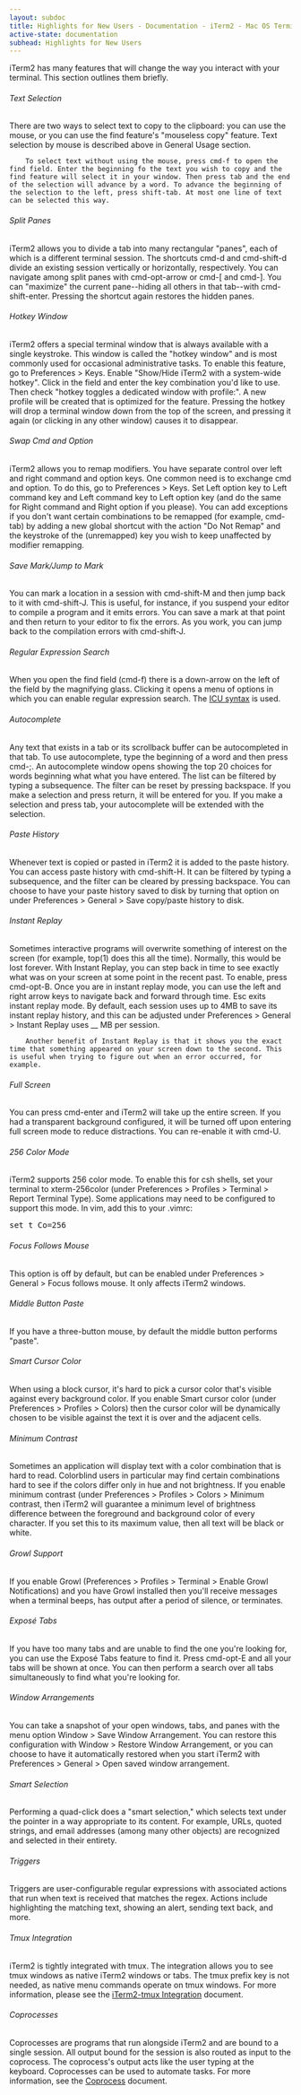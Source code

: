 ```yaml
---
layout: subdoc
title: Highlights for New Users - Documentation - iTerm2 - Mac OS Terminal Replacement
active-state: documentation
subhead: Highlights for New Users
---
```

<p class="answer">iTerm2 has many features that will change the way you interact with your terminal. This section outlines them briefly.</p>
<h6 class="question">Text Selection</h6>
<p class="answer">
        There are two ways to select text to copy to the clipboard: you can use the mouse, or you can use the find feature's "mouseless copy" feature. Text selection by mouse is described above in General Usage section.

        To select text without using the mouse, press cmd-f to open the find field. Enter the beginning fo the text you wish to copy and the find feature will select it in your window. Then press tab and the end of the selection will advance by a word. To advance the beginning of the selection to the left, press shift-tab. At most one line of text can be selected this way.
</p>
<h6 class="question">Split Panes</h6>
<p class="answer">
        iTerm2 allows you to divide a tab into many rectangular "panes", each of which is a different terminal session. The shortcuts cmd-d and cmd-shift-d divide an existing session vertically or horizontally, respectively. You can navigate among split panes with cmd-opt-arrow or cmd-[ and cmd-]. You can "maximize" the current pane--hiding all others in that tab--with cmd-shift-enter. Pressing the shortcut again restores the hidden panes.
</p>
<h6 class="question">Hotkey Window</h6>
<p class="answer">
        iTerm2 offers a special terminal window that is always available with a single keystroke. This window is called the "hotkey window" and is most commonly used for occasional administrative tasks. To enable this feature, go to Preferences > Keys. Enable "Show/Hide iTerm2 with a system-wide hotkey". Click in the field and enter the key combination you'd like to use. Then check "hotkey toggles a dedicated window with profile:". A new profile will be created that is optimized for the feature. Pressing the hotkey will drop a terminal window down from the top of the screen, and pressing it again (or clicking in any other window) causes it to disappear.
</p>
<h6 class="question">Swap Cmd and Option</h6>
<p class="answer">
        iTerm2 allows you to remap modifiers. You have separate control over left and right command and option keys. One common need is to exchange cmd and option. To do this, go to Preferences > Keys. Set Left option key to Left command key and Left command key to Left option key (and do the same for Right command and Right option if you please). You can add exceptions if you don't want certain combinations to be remapped (for example, cmd-tab) by adding a new global shortcut with the action "Do Not Remap" and the keystroke of the (unremapped) key you wish to keep unaffected by modifier remapping.
</p>
<h6 class="question">Save Mark/Jump to Mark</h6>
<p class="answer">
        You can mark a location in a session with cmd-shift-M and then jump back to it with cmd-shift-J. This is useful, for instance, if you suspend your editor to compile a program and it emits errors. You can save a mark at that point and then return to your editor to fix the errors. As you work, you can jump back to the compilation errors with cmd-shift-J.
</p>
<h6 class="question">Regular Expression Search</h6>
<p class="answer">
        When you open the find field (cmd-f) there is a down-arrow on the left of the field by the magnifying glass. Clicking it opens a menu of options in which you can enable regular expression search. The <a href="http://userguide.icu-project.org/strings/regexp#TOC-Regular-Expression-Metacharacters">ICU syntax</a> is used.
</p>
<h6 class="question">Autocomplete</h6>
<p class="answer">
        Any text that exists in a tab or its scrollback buffer can be autocompleted in that tab. To use autocomplete, type the beginning of a word and then press cmd-;. An autocomplete window opens showing the top 20 choices for words beginning what what you have entered. The list can be filtered by typing a subsequence. The filter can be reset by pressing backspace. If you make a selection and press return, it will be entered for you. If you make a selection and press tab, your autocomplete will be extended with the selection.
</p>
<h6 class="question">Paste History</h6>
<p class="answer">
        Whenever text is copied or pasted in iTerm2 it is added to the paste history. You can access paste history with cmd-shift-H. It can be filtered by typing a subsequence, and the filter can be cleared by pressing backspace. You can choose to have your paste history saved to disk by turning that option on under Preferences > General > Save copy/paste history to disk.
</p>
<h6 class="question">Instant Replay</h6>
<p class="answer">
        Sometimes interactive programs will overwrite something of interest on the screen (for example, top(1) does this all the time). Normally, this would be lost forever. With Instant Replay, you can step back in time to see exactly what was on your screen at some point in the recent past. To enable, press cmd-opt-B. Once you are in instant replay mode, you can use the left and right arrow keys to navigate back and forward through time. Esc exits instant replay mode. By default, each session uses up to 4MB to save its instant replay history, and this can be adjusted under Preferences > General > Instant Replay uses __ MB per session.

        Another benefit of Instant Replay is that it shows you the exact time that something appeared on your screen down to the second. This is useful when trying to figure out when an error occurred, for example.
</p>
<h6 class="question">Full Screen</h6>
<p class="answer">
        You can press cmd-enter and iTerm2 will take up the entire screen. If you had a transparent background configured, it will be turned off upon entering full screen mode to reduce distractions. You can re-enable it with cmd-U.
</p>
<h6 class="question">256 Color Mode</h6>
<p class="answer">
        iTerm2 supports 256 color mode. To enable this for csh shells, set your terminal to xterm-256color (under Preferences > Profiles > Terminal > Report Terminal Type). Some applications may need to be configured to support this mode. In vim, add this to your .vimrc:
        <div class="panel code">
<pre>
set t_Co=256
</pre>
        </div>
</p>
<h6 class="question">Focus Follows Mouse</h6>
<p class="answer">
        This option is off by default, but can be enabled under Preferences > General > Focus follows mouse. It only affects iTerm2 windows.
</p>
<h6 class="question">Middle Button Paste</h6>
<p class="answer">
        If you have a three-button mouse, by default the middle button performs "paste".
</p>
<h6 class="question">Smart Cursor Color</h6>
<p class="answer">
        When using a block cursor, it's hard to pick a cursor color that's visible against every background color. If you enable Smart cursor color (under Preferences > Profiles > Colors) then the cursor color will be dynamically chosen to be visible against the text it is over and the adjacent cells.
</p>
<h6 class="question">Minimum Contrast</h6>
<p class="answer">
        Sometimes an application will display text with a color combination that is hard to read. Colorblind users in particular may find certain combinations hard to see if the colors differ only in hue and not brightness. If you enable minimum contrast (under Preferences > Profiles > Colors > Minimum contrast, then iTerm2 will guarantee a minimum level of brightness difference between the foreground and background color of every character. If you set this to its maximum value, then all text will be black or white.
</p>
<h6 class="question">Growl Support</h6>
<p class="answer">
        If you enable Growl (Preferences > Profiles > Terminal > Enable Growl Notifications) and you have Growl installed then you'll receive messages when a terminal beeps, has output after a period of silence, or terminates.
</p>
<h6 class="question">Exposé Tabs</h6>
<p class="answer">
        If you have too many tabs and are unable to find the one you're looking for, you can use the Exposé Tabs feature to find it. Press cmd-opt-E and all your tabs will be shown at once. You can then perform a search over all tabs simultaneously to find what you're looking for.
</p>
<h6 class="question">Window Arrangements</h6>
<p class="answer">
        You can take a snapshot of your open windows, tabs, and panes with the menu option Window > Save Window Arrangement. You can restore this configuration with Window > Restore Window Arrangement, or you can choose to have it automatically restored when you start iTerm2 with Preferences > General > Open saved window arrangement.
</p>
<h6 class="question">Smart Selection</h6>
<p class="answer">
        Performing a quad-click does a "smart selection," which selects text under the pointer in a way appropriate to its content. For example, URLs, quoted strings, and email addresses (among many other objects) are recognized and selected in their entirety.
</p>
<h6 class="question">Triggers</h6>
<p class="answer">
        Triggers are user-configurable regular expressions with associated actions that run when text is received that matches the regex. Actions include highlighting the matching text, showing an alert, sending text back, and more.
</p>
<h6 class="question">Tmux Integration</h6>
<p class="answer">
        iTerm2 is tightly integrated with tmux. The integration allows you to see tmux windows as native iTerm2 windows or tabs. The tmux prefix key is not needed, as native menu commands operate on tmux windows. For more information, please see the <a href="https://code.google.com/p/iterm2/wiki/TmuxIntegration">iTerm2-tmux Integration</a> document.
</p>
<h6 class="question">Coprocesses</h6>
<p class="answer">
        Coprocesses are programs that run alongside iTerm2 and are bound to a single session. All output bound for the session is also routed as input to the coprocess. The coprocess's output acts like the user typing at the keyboard. Coprocesses can be used to automate tasks. For more information, see the <a href="documentation-coprocesses.html">Coprocess</a> document.

</p>
